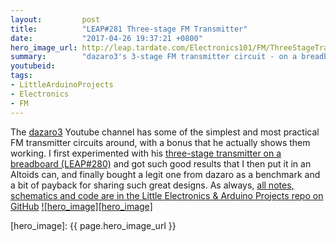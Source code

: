```yaml
---
layout:         post
title:          "LEAP#281 Three-stage FM Transmitter"
date:           "2017-04-26 19:37:21 +0800"
hero_image_url: http://leap.tardate.com/Electronics101/FM/ThreeStageTransmitter/assets/ThreeStageTransmitter_build.jpg
summary:        "dazaro3's 3-stage FM transmitter circuit - on a breadboard, in a can, and the real deal"
youtubeid:
tags:
- LittleArduinoProjects
- Electronics
- FM
---
```



The [dazaro3](https://www.youtube.com/channel/UCU5ca_ymxbKi9GqVH7BMxbg) Youtube channel has some of the simplest and most practical FM transmitter circuits around, with a bonus that he actually shows them working.
I first experimented with his
[three-stage transmitter on a breadboard (LEAP#280)](https://github.com/tardate/LittleArduinoProjects/tree/master/Electronics101/FM/BreadboardTransmitter)
and got such good results that I then put it in an Altoids can, and finally bought a legit one from dazaro
as a benchmark and a bit of payback for sharing such great designs.
As always, [all notes, schematics and code are in the Little Electronics & Arduino Projects repo on GitHub][project]
[![hero_image][hero_image]][project]

[leap]: http://leap.tardate.com
[project]: https://github.com/tardate/LittleArduinoProjects/tree/master/Electronics101/FM/ThreeStageTransmitter
[hero_image]: {{ page.hero_image_url }}

